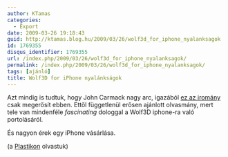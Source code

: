 ```yaml
---
author: KTamas
categories:
  - Export
date: 2009-03-26 19:18:43
guid: http://ktamas.blog.hu/2009/03/26/wolf3d_for_iphone_nyalanksagok
id: 1769355
disqus_identifier: 1769355
url: /index.php/2009/03/26/wolf3d_for_iphone_nyalanksagok/
permalink: /index.php/2009/03/26/wolf3d_for_iphone_nyalanksagok/
tags: [ajánló]
title: Wolf3D for iPhone nyalánkságok
---
```


Azt mindig is tudtuk, hogy John Carmack nagy arc, igazából [ez az iromány](http://www.idsoftware.com/wolfenstein3dclassic/wolfdevelopment.htm) csak megerősít ebben. Ettől függetlenül erősen ajánlott olvasmány, mert tele van mindenféle _fascinating_ dologgal a Wolf3D iphone-ra való portolásáról. 

És nagyon érek egy iPhone vásárlása. 

(a [Plastikon](http://plastik.hu/2009/03/26/mein-leben/) olvastuk)
